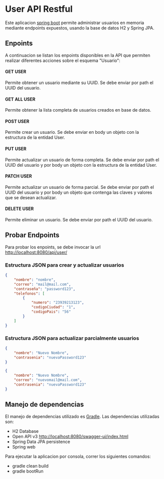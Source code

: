 # User API Restful
Este aplicacion [spring boot](https://spring.io/projects/spring-boot) permite administrar usuarios en memoria mediante endpoints expuestos, usando la base de datos H2 y Spring JPA.

## Enpoints
A continuacion se listan los enpoints disponibles en la API que permiten realizar diferentes acciones sobre el esquema "Usuario":

#### GET USER
Permite obtener un usuario mediante su UUID. Se debe enviar por path el UUID del usuario.
#### GET ALL USER
Permite obtener la lista completa de usuarios creados en base de datos.
#### POST USER
Permite crear un usuario. Se debe enviar en body un objeto con la estructura de la entidad User.
#### PUT USER
Permite actualizar un usuario de forma completa. Se debe enviar por path el UUID del usuario y por body un objeto con la estructura de la entidad User.
#### PATCH USER
Permite actualizar un usuario de forma parcial. Se debe enviar por path el UUID del usuario y por body un objeto que contenga las claves y valores que se desean actualizar.
#### DELETE USER
Permite eliminar un usuario. Se debe enviar por path el UUID del usuario.

## Probar Endpoints
Para probar los enpoints, se debe invocar la url [http://localhost:8080/api/user/](http://localhost:8080/api/user/)

### Estructura JSON para crear y actualizar usuarios
```json
{
    "nombre": "nombre",
    "correo": "mail@mail.com",
    "contraseña": "password123",
    "telefonos": [
        {
            "numero": "23939213123",
            "codigoCiudad": "1",
            "codigoPais": "56"
        }
    ]
}
```
### Estructura JSON para actualizar parcialmente usuarios
```json
{
    "nombre": "Nuevo Nombre",
    "contrasenia": "nuevaPassword123"
}
```
```json
{
    "nombre": "Nuevo Nombre",
    "correo": "nuevomail@mail.com",
    "contrasenia": "nuevaPassword123"
}
```


## Manejo de dependencias
El manejo de dependencias utilizado es [Gradle](https://gradle.org/).
Las dependencias utilizadas son: 

* H2 Database
* Open API v3 [http://localhost:8080/swagger-ui/index.html](http://localhost:8080/swagger-ui/index.html)
* Spring Data JPA persistence
* Spring web

Para ejecutar la aplicacion por consola, correr los siguientes comandos:

* gradle clean build
* gradle bootRun
